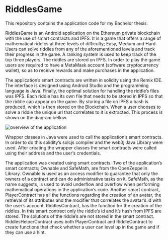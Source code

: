 # RiddlesGame

This repository contains the application code for my Bachelor thesis.

RiddlesGame is an Android application on the Ethereum private blockchain with the 
use of smart contracts and IPFS. It is a game that offers a range of mathematical riddles at 
three levels of difficulty; Easy, Medium and Hard. Users can solve riddles from any 
of the aforementioned levels and track their progress in the game. A ranking system is used 
to keep track of the top three players. The riddles are stored on IPFS. In order to play the 
game users are required to have a MetaMask account (software cryptocurrency wallet), so 
as to receive rewards and make purchases in the application.

The application’s smart contracts are written in solidity using the Remix IDE. The interface is 
designed using Android Studio and the programming language is Java. Finally, the optimal 
solution for handling the riddle’s files was IPFS.
Each riddle has its own file that needs to be stored in IPFS so that the riddle can appear 
on the game. By storing a file on IPFS a hash is produced, which is then stored on the 
Blockchain. When a user chooses to solve a riddle the unique url that correlates 
to it is extracted. This process is shown on the diagram bellow.

![overview of the application]()

Wrapper classes in Java were used to call the application’s smart contracts. In order to do 
this solidity’s solcjs compiler and the web3j Java Library were used. After creating the wrapper 
classes the smart contracts were called using their address and the user’s credentials.

The application was created using smart contracts. Two of the application’s smart contracts; 
Ownable and SafeMath, are from the OpenZeppelin Library. Ownable is used as an access 
modifier to guarantee that only the owners of a contract and can do administrative tasks on 
it. SafeMath, as the name suggests, is used to avoid underflow and overflow when 
performing mathematical operations in the application’s code. Another smart contract, 
PlayerContract has all the functions regarding the creation of an avatar, the retrieval of its 
attributes and the modifier that correlates the avatar’s id with the user’s account. 
RiddlesContract, has the function for the creation of the riddles. In this smart contract
only the riddle’s id and it’s hash from IPFS are stored. The solutions of the riddle’s are not stored 
in the smart contract. RiddlesHelperContract uses both PlayerContract and RiddleContract to 
create functions that check whether a user can level up in the game and if they can use a 
hint.


